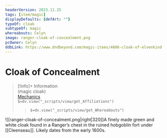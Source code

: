```yaml
---
headerVersion: 2023.11.25
tags: [item/magic]
displayDefaults: {defArt: ""}
typeOf: cloak
subtypeOf: magic
whereabouts: Celyn
image: ranger-cloak-of-concealment.png
pcOwner: Celyn
ddbLink: https://www.dndbeyond.com/magic-items/4606-cloak-of-elvenkind
---
```

# Cloak of Concealment
>[!info]+ Information  
> (magic cloak)  
> [Mechanics](https://www.dndbeyond.com/magic-items/4606-cloak-of-elvenkind)  
> `$=dv.view("_scripts/view/get_Affiliations")`  
>> `$=dv.view("_scripts/view/get_Whereabouts")`

![[ranger-cloak-of-concealment.png|right|320]]A finely made green and white cloak found in a Ranger’s chest in the ruined hobgoblin fort under [[Cleenseau]]. Likely dates from the early 1600s.